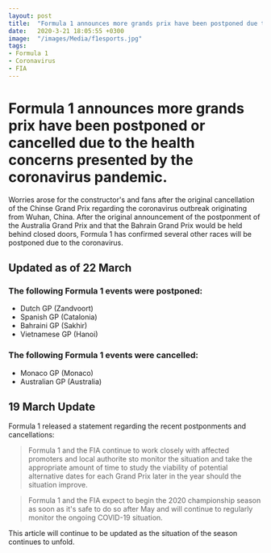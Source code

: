 ```yaml
---
layout: post
title:  "Formula 1 announces more grands prix have been postponed due to coronavirus"
date:   2020-3-21 18:05:55 +0300
image:  "/images/Media/f1esports.jpg"
tags:   
- Formula 1
- Coronavirus
- FIA
---
```


# Formula 1 announces more grands prix have been postponed or cancelled due to the health concerns presented by the coronavirus pandemic.

Worries arose for the constructor's and fans after the original cancellation of the Chinse Grand Prix regarding the coronavirus outbreak
originating from Wuhan, China. After the original announcement of the postponment of the Australia Grand Prix and that the Bahrain Grand Prix would be held behind closed doors,
Formula 1 has confirmed several other races will be postponed due to the coronavirus.


## Updated as of 22 March

### The following Formula 1 events were postponed:
- Dutch GP (Zandvoort)
- Spanish GP (Catalonia)
- Bahraini GP (Sakhir)
- Vietnamese GP (Hanoi)

### The following Formula 1 events were cancelled:
- Monaco GP (Monaco)
- Australian GP (Australia)

## 19 March Update

Formula 1 released a statement regarding the recent postponments and cancellations:
> Formula 1 and the FIA continue to work closely with affected promoters and local authorite sto monitor the situation and take the appropriate amount of time to study the viability of potential alternative dates for each Grand Prix later in the year should the situation improve.

> Formula 1 and the FIA expect to begin the 2020 championship season as soon as it's safe to do so after May and will continue to regularly monitor the ongoing COVID-19 situation.



This article will continue to be updated as the situation of the season continues to unfold.
